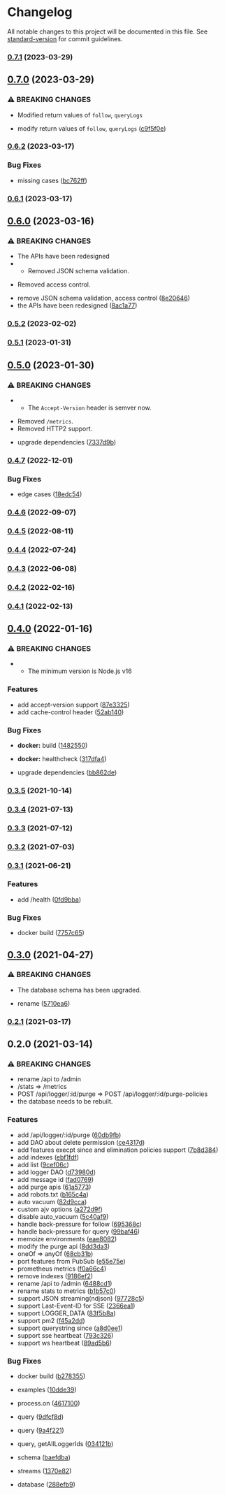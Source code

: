 # Changelog

All notable changes to this project will be documented in this file. See [standard-version](https://github.com/conventional-changelog/standard-version) for commit guidelines.

### [0.7.1](https://github.com/BlackGlory/logger/compare/v0.7.0...v0.7.1) (2023-03-29)

## [0.7.0](https://github.com/BlackGlory/logger/compare/v0.6.2...v0.7.0) (2023-03-29)


### ⚠ BREAKING CHANGES

* Modified return values of `follow`, `queryLogs`

* modify return values of `follow`, `queryLogs` ([c9f5f0e](https://github.com/BlackGlory/logger/commit/c9f5f0ee0fe61a4647bc523ddffa9201fa9b6ce0))

### [0.6.2](https://github.com/BlackGlory/logger/compare/v0.6.1...v0.6.2) (2023-03-17)


### Bug Fixes

* missing cases ([bc762ff](https://github.com/BlackGlory/logger/commit/bc762ff87fa096143d53b3a65044353e635c0db0))

### [0.6.1](https://github.com/BlackGlory/logger/compare/v0.6.0...v0.6.1) (2023-03-17)

## [0.6.0](https://github.com/BlackGlory/logger/compare/v0.5.2...v0.6.0) (2023-03-16)


### ⚠ BREAKING CHANGES

* The APIs have been redesigned
* - Removed JSON schema validation.
- Removed access control.

* remove JSON schema validation, access control ([8e20646](https://github.com/BlackGlory/logger/commit/8e206464f550a4da53e006e397b001adb9bb8327))
* the APIs have been redesigned ([8ac1a77](https://github.com/BlackGlory/logger/commit/8ac1a7785dc5c8817706a795fa6a85841d9eae5b))

### [0.5.2](https://github.com/BlackGlory/logger/compare/v0.5.1...v0.5.2) (2023-02-02)

### [0.5.1](https://github.com/BlackGlory/logger/compare/v0.5.0...v0.5.1) (2023-01-31)

## [0.5.0](https://github.com/BlackGlory/logger/compare/v0.4.7...v0.5.0) (2023-01-30)


### ⚠ BREAKING CHANGES

* - The `Accept-Version` header is semver now.
- Removed `/metrics`.
- Removed HTTP2 support.

* upgrade dependencies ([7337d9b](https://github.com/BlackGlory/logger/commit/7337d9be75c0edd264e637767f477d1b56c8aff7))

### [0.4.7](https://github.com/BlackGlory/logger/compare/v0.4.6...v0.4.7) (2022-12-01)


### Bug Fixes

* edge cases ([18edc54](https://github.com/BlackGlory/logger/commit/18edc541a484c4cca86a0df1eb44a0f4a962bea6))

### [0.4.6](https://github.com/BlackGlory/logger/compare/v0.4.5...v0.4.6) (2022-09-07)

### [0.4.5](https://github.com/BlackGlory/logger/compare/v0.4.4...v0.4.5) (2022-08-11)

### [0.4.4](https://github.com/BlackGlory/logger/compare/v0.4.3...v0.4.4) (2022-07-24)

### [0.4.3](https://github.com/BlackGlory/logger/compare/v0.4.2...v0.4.3) (2022-06-08)

### [0.4.2](https://github.com/BlackGlory/logger/compare/v0.4.1...v0.4.2) (2022-02-16)

### [0.4.1](https://github.com/BlackGlory/logger/compare/v0.4.0...v0.4.1) (2022-02-13)

## [0.4.0](https://github.com/BlackGlory/logger/compare/v0.3.5...v0.4.0) (2022-01-16)


### ⚠ BREAKING CHANGES

* - The minimum version is Node.js v16

### Features

* add accept-version support ([87e3325](https://github.com/BlackGlory/logger/commit/87e3325f4bdb34d95212f510d4929c867956d461))
* add cache-control header ([52ab140](https://github.com/BlackGlory/logger/commit/52ab1403b895a708ef804d11e1d5d108a1a74cc4))


### Bug Fixes

* **docker:** build ([1482550](https://github.com/BlackGlory/logger/commit/1482550af59f3d207689a05855f2bf34eb5381bb))
* **docker:** healthcheck ([317dfa4](https://github.com/BlackGlory/logger/commit/317dfa46d734df428e30ade93eb4da502d54386d))


* upgrade dependencies ([bb862de](https://github.com/BlackGlory/logger/commit/bb862deadee59e20b3a8d2ad43924d0c44afd5ad))

### [0.3.5](https://github.com/BlackGlory/logger/compare/v0.3.4...v0.3.5) (2021-10-14)

### [0.3.4](https://github.com/BlackGlory/logger/compare/v0.3.3...v0.3.4) (2021-07-13)

### [0.3.3](https://github.com/BlackGlory/logger/compare/v0.3.2...v0.3.3) (2021-07-12)

### [0.3.2](https://github.com/BlackGlory/logger/compare/v0.3.1...v0.3.2) (2021-07-03)

### [0.3.1](https://github.com/BlackGlory/logger/compare/v0.3.0...v0.3.1) (2021-06-21)


### Features

* add /health ([0fd9bba](https://github.com/BlackGlory/logger/commit/0fd9bba76db3cc261f9034f91f0b913430f29df2))


### Bug Fixes

* docker build ([7757c65](https://github.com/BlackGlory/logger/commit/7757c6547b7f28422310b04f860ec6a1ffe526c2))

## [0.3.0](https://github.com/BlackGlory/logger/compare/v0.2.1...v0.3.0) (2021-04-27)


### ⚠ BREAKING CHANGES

* The database schema has been upgraded.

* rename ([5710ea6](https://github.com/BlackGlory/logger/commit/5710ea642a644df8101a026565da761619078f5a))

### [0.2.1](https://github.com/BlackGlory/logger/compare/v0.2.0...v0.2.1) (2021-03-17)

## 0.2.0 (2021-03-14)


### ⚠ BREAKING CHANGES

* rename /api to /admin
* /stats => /metrics
* POST /api/logger/:id/purge => POST /api/logger/:id/purge-policies
* the database needs to be rebuilt.

### Features

* add /api/logger/:id/purge ([60db9fb](https://github.com/BlackGlory/logger/commit/60db9fb29418be3ee0d733728e7798e5bd1b4554))
* add DAO about delete permission ([ce4317d](https://github.com/BlackGlory/logger/commit/ce4317db4e2b9f8c789970ea77b658320a139d9b))
* add features execpt since and elimination policies support ([7b8d384](https://github.com/BlackGlory/logger/commit/7b8d384f8af754d313d4aa7411ddf63df3668c7a))
* add indexes ([ebf1fdf](https://github.com/BlackGlory/logger/commit/ebf1fdf6f10945533a5f74b114c3e26ad058d3f3))
* add list ([9cef06c](https://github.com/BlackGlory/logger/commit/9cef06c1ac3d88a4860cfdbd4f1cdc51006c7974))
* add logger DAO ([d73980d](https://github.com/BlackGlory/logger/commit/d73980d7438b7baa1fea8179c67215ab88e9f893))
* add message id ([fad0769](https://github.com/BlackGlory/logger/commit/fad076974688cdbf2b245947f0a97583d85e0e98))
* add purge apis ([61a5773](https://github.com/BlackGlory/logger/commit/61a57733c07db3cc53fe79d542ca5663f31d384d))
* add robots.txt ([b165c4a](https://github.com/BlackGlory/logger/commit/b165c4a728b0939ebffe890ffbcdaaa2b5b08611))
* auto vacuum ([82d9cca](https://github.com/BlackGlory/logger/commit/82d9ccadd85c5898a49ee8efd76db363d921f551))
* custom ajv options ([a272d9f](https://github.com/BlackGlory/logger/commit/a272d9ffa714b93f2fb616862bba39728bb68cc0))
* disable auto_vacuum ([5c40af9](https://github.com/BlackGlory/logger/commit/5c40af9e04c89aa7a1eea240f9e98b28417cd3ca))
* handle back-pressure for follow ([695368c](https://github.com/BlackGlory/logger/commit/695368cecdb34b24349514b306ac8c5256f4896f))
* handle back-pressure for query ([99baf46](https://github.com/BlackGlory/logger/commit/99baf46bffb6168cc2d78fe84112ad4d0f1f5a84))
* memoize environments ([eae8082](https://github.com/BlackGlory/logger/commit/eae80822d63f5427efaf1898b10c17be1704a02c))
* modify the purge api ([8dd3da3](https://github.com/BlackGlory/logger/commit/8dd3da34465d410a2c82984e52804db8ef8f8e1f))
* oneOf => anyOf ([68cb31b](https://github.com/BlackGlory/logger/commit/68cb31b51992d9fe81fe4e22e638f920c3b92746))
* port features from PubSub ([e55e75e](https://github.com/BlackGlory/logger/commit/e55e75e52cc91d9a3d500b33526aabb30f0d2db7))
* prometheus metrics ([f0a66c4](https://github.com/BlackGlory/logger/commit/f0a66c457cd4aaf4b016bbee5a2b5448224394a4))
* remove indexes ([9186ef2](https://github.com/BlackGlory/logger/commit/9186ef2e23311d096a43170ff6bae3398210bb2b))
* rename /api to /admin ([6488cd1](https://github.com/BlackGlory/logger/commit/6488cd1660d9af5a9c1b0b5bc201789afe88d75d))
* rename stats to metrics ([b1b57c0](https://github.com/BlackGlory/logger/commit/b1b57c064eaf6c5add1cfe37c547c1f28ced1ad2))
* support JSON streaming(ndjson) ([97728c5](https://github.com/BlackGlory/logger/commit/97728c541b4fd9bd509e00d5ff199e0409457378))
* support Last-Event-ID for SSE ([2366ea1](https://github.com/BlackGlory/logger/commit/2366ea1b57210dd891a7594417eb109b3fdb92fc))
* support LOGGER_DATA ([83f5b8a](https://github.com/BlackGlory/logger/commit/83f5b8a144bf9ef3f7985db8ca97755bf78500fc))
* support pm2 ([f45a2dd](https://github.com/BlackGlory/logger/commit/f45a2dd045c6488acfdf9b063c2d5476e4baf3bd))
* support querystring since ([a8d0ee1](https://github.com/BlackGlory/logger/commit/a8d0ee129a6a3a74a80d4aa3bef5dddc7fb35cb0))
* support sse heartbeat ([793c326](https://github.com/BlackGlory/logger/commit/793c326642741182d5e88be2c721d17939c59487))
* support ws heartbeat ([89ad5b6](https://github.com/BlackGlory/logger/commit/89ad5b6821d58a3039da8b7de31710832223784d))


### Bug Fixes

* docker build ([b278355](https://github.com/BlackGlory/logger/commit/b278355b655dc8c5450e832b4f863f9a88bbebb4))
* examples ([10dde39](https://github.com/BlackGlory/logger/commit/10dde396ef6e92479a4b634ae6cf0841bd6fc252))
* process.on ([4617100](https://github.com/BlackGlory/logger/commit/4617100992f42a0acd83ca08f7a0feb8ff567ec3))
* query ([9dfcf8d](https://github.com/BlackGlory/logger/commit/9dfcf8d43f9388c64c63d5bfdd5e59b7652986e4))
* query ([9a4f221](https://github.com/BlackGlory/logger/commit/9a4f2219b3fc961f1495dbd9e622a734ff6a4ad8))
* query, getAllLoggerIds ([034121b](https://github.com/BlackGlory/logger/commit/034121b98e2ed11c94ffefb260625d85c24a20ed))
* schema ([baefdba](https://github.com/BlackGlory/logger/commit/baefdba74db27f627d10192662298845371c7218))
* streams ([1370e82](https://github.com/BlackGlory/logger/commit/1370e8268ba54acfe6834e54236609dbb6a12aa5))


* database ([288efb9](https://github.com/BlackGlory/logger/commit/288efb9c992121a8fbef607a3537c4c514c9ddf7))
